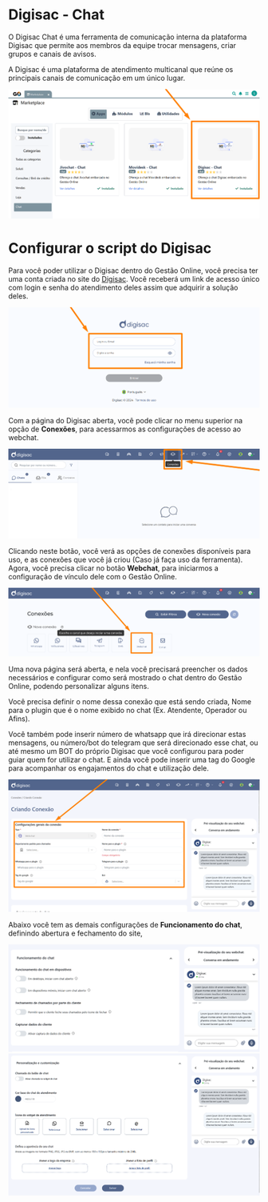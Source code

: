 # Digisac - Chat

O Digisac Chat é uma ferramenta de comunicação interna da plataforma Digisac que permite aos membros da equipe trocar mensagens, criar grupos e canais de avisos. 

A Digisac é uma plataforma de atendimento multicanal que reúne os principais canais de comunicação em um único lugar. 

![](/erp-v2/assets/marketplace/digisac_chat/extensao_digisac_chat_01.png)

# Configurar o script do Digisac

Para você poder utilizar o Digisac dentro do Gestão Online, você precisa ter uma conta criada no site do [Digisac](https://www.digisac.com.br/). Você receberá um link de acesso único com login e senha do atendimento deles assim que adquirir a solução deles.

![](/erp-v2/assets/marketplace/digisac_chat/extensao_digisac_chat_02.png)

Com a página do Digisac aberta, você pode clicar no menu superior na opção de **Conexões**, para acessarmos as configurações de acesso ao webchat.

![](/erp-v2/assets/marketplace/digisac_chat/extensao_digisac_chat_03.png)

Clicando neste botão, você verá as opções de conexões disponíveis para uso, e as conexões que você já criou (Caso já faça uso da ferramenta). Agora, você precisa clicar no botão **Webchat**, para iniciarmos a configuração de vínculo dele com o Gestão Online.

![](/erp-v2/assets/marketplace/digisac_chat/extensao_digisac_chat_04.png)

Uma nova página será aberta, e nela você precisará preencher os dados necessários e configurar como será mostrado o chat dentro do Gestão Online, podendo personalizar alguns itens.

Você precisa definir o nome dessa conexão que está sendo criada, Nome para o plugin que é o nome exibido no chat (Ex. Atendente, Operador ou Afins). 

Você também pode inserir número de whatsapp que irá direcionar estas mensagens, ou número/bot do telegram que será direcionado esse chat, ou até mesmo um BOT do próprio Digisac que você configurou para poder guiar quem for utilizar o chat. E ainda você pode inserir uma tag do Google para acompanhar os engajamentos do chat e utilização dele.

![](/erp-v2/assets/marketplace/digisac_chat/extensao_digisac_chat_05.png)

Abaixo você tem as demais configurações de **Funcionamento do chat**, definindo abertura e fechamento do site, 

![](/erp-v2/assets/marketplace/digisac_chat/extensao_digisac_chat_06.png)
![](/erp-v2/assets/marketplace/digisac_chat/extensao_digisac_chat_07.png)